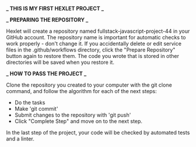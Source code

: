**_ THIS IS MY FIRST HEXLET PROJECT _**

**_ PREPARING THE REPOSITORY _**

Hexlet will create a repository named fullstack-javascript-project-44 in your GitHub account.
The repository name is important for automatic checks to work properly - don't change it.
If you accidentally delete or edit service files in the .github/workflows directory, click
the "Prepare Repository" button again to restore them. The code you wrote that is stored in
other directories will be saved when you restore it.

**_ HOW TO PASS THE PROJECT _**

Clone the repository you created to your computer with the git clone command,
and follow the algorithm for each of the next steps:

- Do the tasks
- Make 'git commit'
- Submit changes to the repository with 'git push'
- Click "Complete Step" and move on to the next step.

In the last step of the project, your code will be checked by automated tests and a linter.
